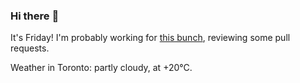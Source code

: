 ### Hi there :wave:

It's Friday! I'm probably working for [this bunch](https://github.com/kohofinancial), reviewing some pull requests.

Weather in Toronto: partly cloudy, at +20°C.
